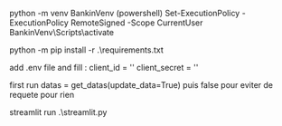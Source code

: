python -m venv BankinVenv
(powershell) Set-ExecutionPolicy -ExecutionPolicy RemoteSigned -Scope CurrentUser
BankinVenv\Scripts\activate

python -m pip install -r .\requirements.txt

add .env file and fill : 
client_id = ''
client_secret = ''


first run datas = get_datas(update_data=True) puis false pour eviter de requete pour rien

streamlit run .\streamlit.py